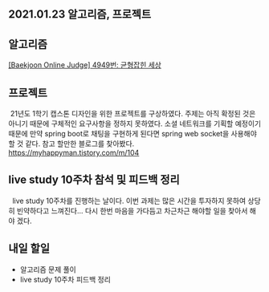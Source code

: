 ## 2021.01.23 알고리즘, 프로젝트 

## 알고리즘
[[Baekjoon Online Judge] 4949번: 균형잡힌 세상](https://hyeonic.tistory.com/72)

## 프로젝트
&nbsp;21년도 1학기 캡스톤 디자인을 위한 프로젝트를 구상하였다. 주제는 아직 확정된 것은 아니기 때문에 구체적인 요구사항을 정하지 못하였다. 소셜 네트워크를 기획할 예정이기 때문에 만약 spring boot로 채팅을 구현하게 된다면 spring web socket을 사용해야 할 것 같다. 참고 할만한 블로그를 찾아봤다. 
https://myhappyman.tistory.com/m/104

## live study 10주차 참석 및 피드백 정리
&nbsp; live study 10주차를 진행하는 날이다. 이번 과제는 많은 시간을 투자하지 못하여 상당히 빈약하다고 느껴진다... 다시 한번 마음을 가다듬고 차근차근 해야할 일을 찾아서 해야 겠다.

## 내일 할일
 - 알고리즘 문제 풀이
 - live study 10주차 피드백 정리
